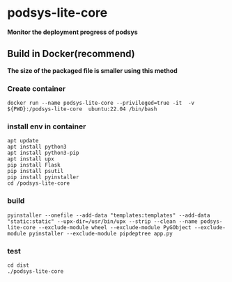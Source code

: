 # podsys-lite-core
**Monitor the deployment progress of podsys**

## Build in Docker(recommend)
**The size of the packaged file is smaller using this method**
### Create container
``` shell
docker run --name podsys-lite-core --privileged=true -it  -v ${PWD}:/podsys-lite-core  ubuntu:22.04 /bin/bash
```
### install env in container
``` shell
apt update
apt install python3
apt install python3-pip
apt install upx
pip install Flask
pip install psutil
pip install pyinstaller
cd /podsys-lite-core
```

### build
``` shell
pyinstaller --onefile --add-data "templates:templates" --add-data "static:static" --upx-dir=/usr/bin/upx --strip --clean --name podsys-lite-core --exclude-module wheel --exclude-module PyGObject --exclude-module pyinstaller --exclude-module pipdeptree app.py
```

### test
``` shell
cd dist
./podsys-lite-core
```
